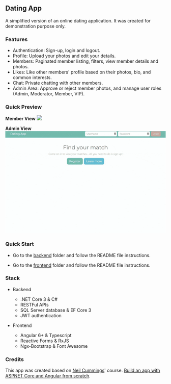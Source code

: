 ## Dating App

A simplified version of an online dating application. It was created for demonstration purpose only.

### Features

- Authentication: Sign-up, login and logout.
- Profile: Upload your photos and edit your details.
- Members: Paginated member listing, filters, view member details and photos.
- Likes: Like other members' profile based on their photos, bio, and common interests.
- Chat: Private chatting with other members.
- Admin Area: Approve or reject member photos, and manage user roles (Admin, Moderator, Member, VIP).

### Quick Preview

**Member View**
<kbd>
    <img src="./quick-preview.gif">
</kbd>

**Admin View**
<kbd>
    <img src="./quick-preview-admin.gif">
</kbd>

### Quick Start

- Go to the [backend](./backend) folder and follow the README file instructions.

- Go to the [frontend](./frontend) folder and follow the README file instructions.

### Stack

- Backend
    - .NET Core 3 & C#
    - RESTFul APIs
    - SQL Server database & EF Core 3
    - JWT authentication

- Frontend
    - Angular 6+ & Typescript
    - Reactive Forms & RxJS
    - Ngx-Bootstrap & Font Awesome

### Credits

This app was created based on [Neil Cummings](https://www.linkedin.com/in/necummings/)' course. [Build an app with ASPNET Core and Angular from scratch](https://trycatchlearn.com/course/build-an-app-with-aspnetcore-and-angular-from-scratch/).
